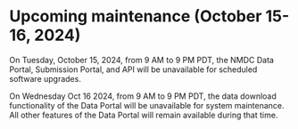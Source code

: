 # Upcoming maintenance (October 15-16, 2024)

On Tuesday, October 15, 2024, from 9 AM to 9 PM PDT, the NMDC Data Portal, Submission Portal, and API will be unavailable for scheduled software upgrades.

On Wednesday Oct 16 2024, from 9 AM to 9 PM PDT, the data download functionality of the Data Portal will be unavailable for system maintenance. All other features of the Data Portal will remain available during that time.
